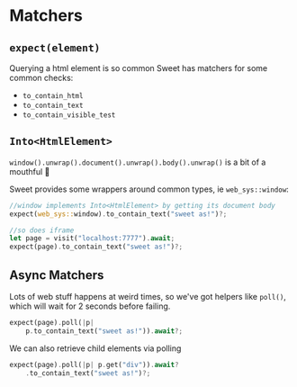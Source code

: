 # Matchers


## `expect(element)`
Querying a html element is so common Sweet has matchers for some common checks:

- `to_contain_html`
- `to_contain_text`
- `to_contain_visible_test`

## `Into<HtmlElement>`

`window().unwrap().document().unwrap().body().unwrap()` is a bit of a mouthful 🥴

Sweet provides some wrappers around common types, ie `web_sys::window`:

```rs
//window implements Into<HtmlElement> by getting its document body
expect(web_sys::window).to_contain_text("sweet as!")?;

//so does iframe
let page = visit("localhost:7777").await; 
expect(page).to_contain_text("sweet as!")?;
```


## Async Matchers
Lots of web stuff happens at weird times, so we've got helpers like `poll()`, which will wait for 2 seconds before failing.

```rs
expect(page).poll(|p|
	p.to_contain_text("sweet as!")).await?;
```

We can also retrieve child elements via polling
```rs
expect(page).poll(|p| p.get("div")).await?
	.to_contain_text("sweet as!")?;
```
